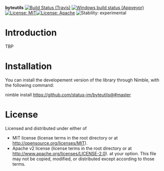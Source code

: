 **byteutils**
[![Build Status (Travis)](https://img.shields.io/travis/status-im/nim-byteutils/master.svg?label=Linux%20/%20macOS "Linux/macOS build status (Travis)")](https://travis-ci.org/status-im/nim-byteutils)
[![Windows build status (Appveyor)](https://img.shields.io/appveyor/ci/status-im/nim-byteutils/master.svg?label=Windows "Windows build status (Appveyor)")](https://ci.appveyor.com/project/nimbus/nim-byteutils)
[![License: MIT](https://img.shields.io/badge/License-MIT-blue.svg)](https://opensource.org/licenses/MIT)[![License: Apache](https://img.shields.io/badge/License-Apache%202.0-blue.svg)](https://opensource.org/licenses/Apache-2.0)
![Stability: experimental](https://img.shields.io/badge/stability-experimental-orange.svg)

# Introduction
TBP


# Installation

You can install the developement version of the library through Nimble, with the following command:

nimble install https://github.com/status-im/byteutils@#master

# License

Licensed and distributed under either of
  * MIT license (license terms in the root directory or at http://opensource.org/licenses/MIT).
  * Apache v2 license (license terms in the root directory or at http://www.apache.org/licenses/LICENSE-2.0).
at your option. This file may not be copied, modified, or distributed except according to those terms.
